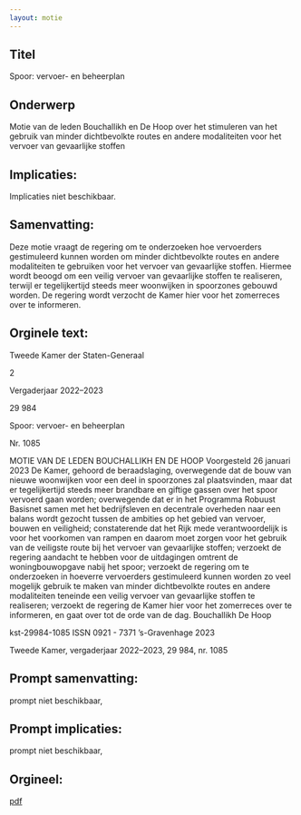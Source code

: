 ```yaml
---
layout: motie
---
```

## Titel
Spoor: vervoer- en beheerplan
## Onderwerp
Motie van de leden Bouchallikh en De Hoop over het stimuleren van het gebruik van minder dichtbevolkte routes en andere modaliteiten voor het vervoer van gevaarlijke stoffen
## Implicaties:
Implicaties niet beschikbaar.
## Samenvatting:

Deze motie vraagt de regering om te onderzoeken hoe vervoerders gestimuleerd kunnen worden om minder dichtbevolkte routes en andere modaliteiten te gebruiken voor het vervoer van gevaarlijke stoffen. Hiermee wordt beoogd om een veilig vervoer van gevaarlijke stoffen te realiseren, terwijl er tegelijkertijd steeds meer woonwijken in spoorzones gebouwd worden. De regering wordt verzocht de Kamer hier voor het zomerreces over te informeren.
## Orginele text:


Tweede Kamer der Staten-Generaal

2

Vergaderjaar 2022–2023

29 984

Spoor: vervoer- en beheerplan

Nr. 1085

MOTIE VAN DE LEDEN BOUCHALLIKH EN DE HOOP
Voorgesteld 26 januari 2023
De Kamer,
gehoord de beraadslaging,
overwegende dat de bouw van nieuwe woonwijken voor een deel in
spoorzones zal plaatsvinden, maar dat er tegelijkertijd steeds meer
brandbare en giftige gassen over het spoor vervoerd gaan worden;
overwegende dat er in het Programma Robuust Basisnet samen met het
bedrijfsleven en decentrale overheden naar een balans wordt gezocht
tussen de ambities op het gebied van vervoer, bouwen en veiligheid;
constaterende dat het Rijk mede verantwoordelijk is voor het voorkomen
van rampen en daarom moet zorgen voor het gebruik van de veiligste
route bij het vervoer van gevaarlijke stoffen;
verzoekt de regering aandacht te hebben voor de uitdagingen omtrent de
woningbouwopgave nabij het spoor;
verzoekt de regering om te onderzoeken in hoeverre vervoerders
gestimuleerd kunnen worden zo veel mogelijk gebruik te maken van
minder dichtbevolkte routes en andere modaliteiten teneinde een veilig
vervoer van gevaarlijke stoffen te realiseren;
verzoekt de regering de Kamer hier voor het zomerreces over te
informeren,
en gaat over tot de orde van de dag.
Bouchallikh
De Hoop

kst-29984-1085
ISSN 0921 - 7371
’s-Gravenhage 2023

Tweede Kamer, vergaderjaar 2022–2023, 29 984, nr. 1085


## Prompt samenvatting:
prompt niet beschikbaar,

## Prompt implicaties:
prompt niet beschikbaar,
## Orgineel:
[pdf](https://gegevensmagazijn.tweedekamer.nl/OData/v4/2.0/Document(1ddecb28-8a17-4085-bcef-6acfefad04b9)/resource)
